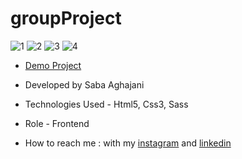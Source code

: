 # groupProject
![1](https://github.com/Saba-Aghajani-developer/groupProject/assets/135870519/99cd8a9f-f1c1-4718-b32e-7ab61a49dad6)
![2](https://github.com/Saba-Aghajani-developer/groupProject/assets/135870519/caf3aa8d-88a2-45ad-b6b1-44fb2b262466)
![3](https://github.com/Saba-Aghajani-developer/groupProject/assets/135870519/f66e6692-eb44-461e-8139-c16e671c9185)
![4](https://github.com/Saba-Aghajani-developer/groupProject/assets/135870519/9e90dfc6-8e16-4b18-a0ba-e903e8a968e3)


- [Demo Project](https://saba-aghajani-developer.github.io/groupProject/)

- Developed by Saba Aghajani
  
- Technologies Used - Html5, Css3, Sass 

- Role - Frontend

- How to reach me : with my [instagram](https://instagram.com/saba_aghajani_developer?utm_source=qr&igshid=MzNlNGNkZWQ4Mg%3D%3D) and [linkedin](https://www.linkedin.com/in/saba-a-69b608208)
